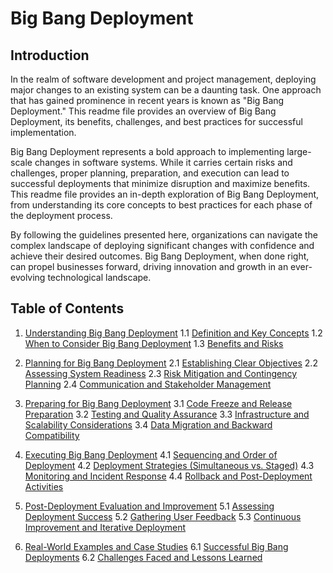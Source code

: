# Big Bang Deployment

## Introduction

In the realm of software development and project management, deploying major changes to an existing system can be a daunting task. One approach that has gained prominence in recent years is known as "Big Bang Deployment." This readme file provides an overview of Big Bang Deployment, its benefits, challenges, and best practices for successful implementation.

Big Bang Deployment represents a bold approach to implementing large-scale changes in software systems. While it carries certain risks and challenges, proper planning, preparation, and execution can lead to successful deployments that minimize disruption and maximize benefits. This readme file provides an in-depth exploration of Big Bang Deployment, from understanding its core concepts to best practices for each phase of the deployment process.

By following the guidelines presented here, organizations can navigate the complex landscape of deploying significant changes with confidence and achieve their desired outcomes. Big Bang Deployment, when done right, can propel businesses forward, driving innovation and growth in an ever-evolving technological landscape.

## Table of Contents

1. [Understanding Big Bang Deployment](#understanding-big-bang-deployment)
   1.1 [Definition and Key Concepts](#definition-and-key-concepts)
   1.2 [When to Consider Big Bang Deployment](#when-to-consider-big-bang-deployment)
   1.3 [Benefits and Risks](#benefits-and-risks)

2. [Planning for Big Bang Deployment](#planning-for-big-bang-deployment)
   2.1 [Establishing Clear Objectives](#establishing-clear-objectives)
   2.2 [Assessing System Readiness](#assessing-system-readiness)
   2.3 [Risk Mitigation and Contingency Planning](#risk-mitigation-and-contingency-planning)
   2.4 [Communication and Stakeholder Management](#communication-and-stakeholder-management)

3. [Preparing for Big Bang Deployment](#preparing-for-big-bang-deployment)
   3.1 [Code Freeze and Release Preparation](#code-freeze-and-release-preparation)
   3.2 [Testing and Quality Assurance](#testing-and-quality-assurance)
   3.3 [Infrastructure and Scalability Considerations](#infrastructure-and-scalability-considerations)
   3.4 [Data Migration and Backward Compatibility](#data-migration-and-backward-compatibility)

4. [Executing Big Bang Deployment](#executing-big-bang-deployment)
   4.1 [Sequencing and Order of Deployment](#sequencing-and-order-of-deployment)
   4.2 [Deployment Strategies (Simultaneous vs. Staged)](#deployment-strategies-simultaneous-vs-staged)
   4.3 [Monitoring and Incident Response](#monitoring-and-incident-response)
   4.4 [Rollback and Post-Deployment Activities](#rollback-and-post-deployment-activities)

5. [Post-Deployment Evaluation and Improvement](#post-deployment-evaluation-and-improvement)
   5.1 [Assessing Deployment Success](#assessing-deployment-success)
   5.2 [Gathering User Feedback](#gathering-user-feedback)
   5.3 [Continuous Improvement and Iterative Deployment](#continuous-improvement-and-iterative-deployment)

6. [Real-World Examples and Case Studies](#real-world-examples-and-case-studies)
   6.1 [Successful Big Bang Deployments](#successful-big-bang-deployments)
   6.2 [Challenges Faced and Lessons Learned](#challenges-faced-and-lessons-learned)

